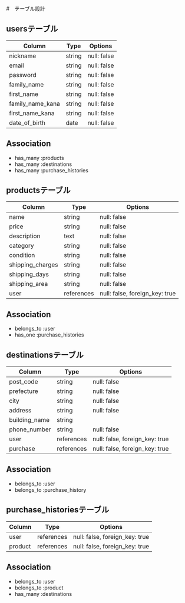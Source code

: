 #　テーブル設計

## usersテーブル

| Column           | Type    | Options     |
| -----------------| ------- | ----------- |
| nickname         | string  | null: false |
| email            | string  | null: false |
| password         | string  | null: false |
| family_name      | string  | null: false |
| first_name       | string  | null: false |
| family_name_kana | string  | null: false |
| first_name_kana  | string  | null: false |
| date_of_birth    | date    | null: false |

## Association
- has_many :products
- has_many :destinations
- has_many :purchase_histories


## productsテーブル

| Column           | Type       | Options                        |
| -----------------| ---------- | ------------------------------ |
| name             | string     | null: false                    |
| price            | string     | null: false                    |
| description      | text       | null: false                    |
| category         | string     | null: false                    |
| condition        | string     | null: false                    |
| shipping_charges | string     | null: false                    |
| shipping_days    | string     | null: false                    |
| shipping_area    | string     | null: false                    |
| user             | references | null: false, foreign_key: true |

## Association
- belongs_to :user
- has_one :purchase_histories

## destinationsテーブル

| Column           | Type       | Options                        |
| ---------------- | ---------- | ------------------------------ |
| post_code        | string     | null: false                    |
| prefecture       | string     | null: false                    |
| city             | string     | null: false                    |
| address          | string     | null: false                    |
| building_name    | string     |                                |
| phone_number     | string     | null: false                    |
| user             | references | null: false, foreign_key: true |
| purchase         | references | null: false, foreign_key: true |

## Association
- belongs_to :user
- belongs_to :purchase_history

## purchase_historiesテーブル

| Column           | Type       | Options                        |
| ---------------- | ---------- | ------------------------------ |
| user             | references | null: false, foreign_key: true |
| product          | references | null: false, foreign_key: true |

## Association
- belongs_to :user
- belongs_to :product
- has_many :destinations